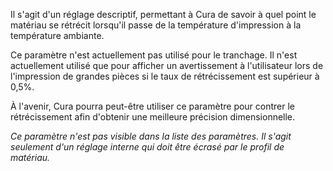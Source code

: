 Il s'agit d'un réglage descriptif, permettant à Cura de savoir à quel point le matériau se rétrécit lorsqu'il passe de la température d'impression à la température ambiante.

Ce paramètre n'est actuellement pas utilisé pour le tranchage. Il n'est actuellement utilisé que pour afficher un avertissement à l'utilisateur lors de l'impression de grandes pièces si le taux de rétrécissement est supérieur à 0,5%.

À l'avenir, Cura pourra peut-être utiliser ce paramètre pour contrer le rétrécissement afin d'obtenir une meilleure précision dimensionnelle.

*Ce paramètre n'est pas visible dans la liste des paramètres. Il s'agit seulement d'un réglage interne qui doit être écrasé par le profil de matériau.*
